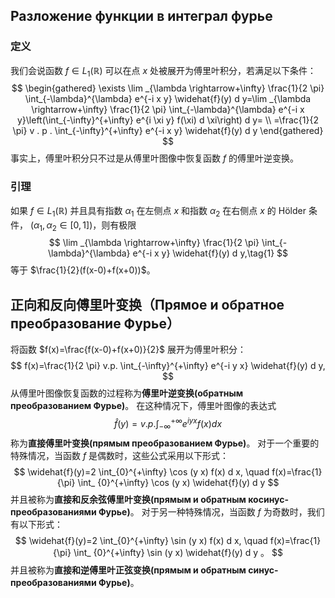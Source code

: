 
## Разложение функции в интеграл фурье
### 定义
我们会说函数 $f \in L_{1}(\mathbb{R})$ 可以在点 $x$ 处被展开为傅里叶积分，若满足以下条件：
$$
\begin{gathered}
\exists \lim _{\lambda \rightarrow+\infty} \frac{1}{2 \pi} \int_{-\lambda}^{\lambda} e^{-i x y} \widehat{f}(y) d y=\lim _{\lambda \rightarrow+\infty} \frac{1}{2 \pi} \int_{-\lambda}^{\lambda} e^{-i x y}\left(\int_{-\infty}^{+\infty} e^{i \xi y} f(\xi) d \xi\right) d y= \\
=\frac{1}{2 \pi} v . p . \int_{-\infty}^{+\infty} e^{-i x y} \widehat{f}(y) d y
\end{gathered}
$$
事实上，傅里叶积分只不过是从傅里叶图像中恢复函数 $f$ 的傅里叶逆变换。
### 引理
如果 $f \in L_{1}(\mathbb{R})$ 并且具有指数 $\alpha_{1}$ 在左侧点 $x$ 和指数 $\alpha_{2}$ 在右侧点 $x$ 的 Hölder 条件，
$\left(\alpha_{1}, \alpha_{2} \in[0,1]\right)$，则有极限
$$
\lim _{\lambda \rightarrow+\infty} \frac{1}{2 \pi} \int_{-\lambda}^{\lambda} e^{-i x y} \widehat{f}(y) d y,\tag{1}
$$
等于 $\frac{1}{2}(f(x-0)+f(x+0))$。
## 正向和反向傅里叶变换（Прямое и обратное преобразование Фурье）
将函数 $f(x)=\frac{f(x-0)+f(x+0)}{2}$ 展开为傅里叶积分：
$$
f(x)=\frac{1}{2 \pi} v.p. \int_{-\infty}^{+\infty} e^{-i y x} \widehat{f}(y) d y,
$$
从傅里叶图像恢复函数的过程称为**傅里叶逆变换(обратным преобразованием Фурье)**。
在这种情况下，傅里叶图像的表达式
$$
\widehat{f}(y)=v.p. \int_{-\infty}^{+\infty} e^{i y x} f(x) d x
$$
称为**直接傅里叶变换(прямым преобразованием Фурье)**。
对于一个重要的特殊情况，当函数 $f$ 是偶数时，这些公式采用以下形式：
$$
\widehat{f}(y)=2 \int_{0}^{+\infty} \cos (y x) f(x) d x, \quad f(x)=\frac{1}{\pi} \int_ {0}^{+\infty} \cos (y x) \widehat{f}(y) d y
$$
并且被称为**直接和反余弦傅里叶变换(прямым и обратным косинус-преобразованиями Фурье)**。
对于另一种特殊情况，当函数 $f$ 为奇数时，我们有以下形式：
$$
\widehat{f}(y)=2 \int_{0}^{+\infty} \sin (y x) f(x) d x, \quad f(x)=\frac{1}{\pi} \int_ {0}^{+\infty} \sin (y x) \widehat{f}(y) d y 。
$$
并且被称为**直接和逆傅里叶正弦变换(прямым и обратным синус-преобразованиями Фурье)**。